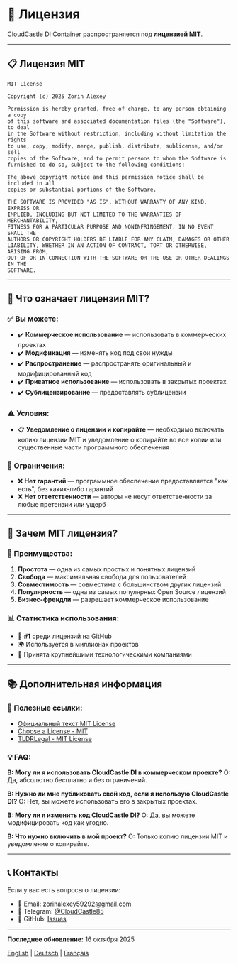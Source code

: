 # 📄 Лицензия

CloudCastle DI Container распространяется под **лицензией MIT**.

---

## 📋 Лицензия MIT

```
MIT License

Copyright (c) 2025 Zorin Alexey

Permission is hereby granted, free of charge, to any person obtaining a copy
of this software and associated documentation files (the "Software"), to deal
in the Software without restriction, including without limitation the rights
to use, copy, modify, merge, publish, distribute, sublicense, and/or sell
copies of the Software, and to permit persons to whom the Software is
furnished to do so, subject to the following conditions:

The above copyright notice and this permission notice shall be included in all
copies or substantial portions of the Software.

THE SOFTWARE IS PROVIDED "AS IS", WITHOUT WARRANTY OF ANY KIND, EXPRESS OR
IMPLIED, INCLUDING BUT NOT LIMITED TO THE WARRANTIES OF MERCHANTABILITY,
FITNESS FOR A PARTICULAR PURPOSE AND NONINFRINGEMENT. IN NO EVENT SHALL THE
AUTHORS OR COPYRIGHT HOLDERS BE LIABLE FOR ANY CLAIM, DAMAGES OR OTHER
LIABILITY, WHETHER IN AN ACTION OF CONTRACT, TORT OR OTHERWISE, ARISING FROM,
OUT OF OR IN CONNECTION WITH THE SOFTWARE OR THE USE OR OTHER DEALINGS IN THE
SOFTWARE.
```

---

## 📖 Что означает лицензия MIT?

### ✅ Вы можете:

- ✔️ **Коммерческое использование** — использовать в коммерческих проектах
- ✔️ **Модификация** — изменять код под свои нужды
- ✔️ **Распространение** — распространять оригинальный и модифицированный код
- ✔️ **Приватное использование** — использовать в закрытых проектах
- ✔️ **Сублицензирование** — предоставлять сублицензии

### ⚠️ Условия:

- 📋 **Уведомление о лицензии и копирайте** — необходимо включать копию лицензии MIT и уведомление о копирайте во все копии или существенные части программного обеспечения

### 🚫 Ограничения:

- ❌ **Нет гарантий** — программное обеспечение предоставляется "как есть", без каких-либо гарантий
- ❌ **Нет ответственности** — авторы не несут ответственности за любые претензии или ущерб

---

## 🎯 Зачем MIT лицензия?

### 🌟 Преимущества:

1. **Простота** — одна из самых простых и понятных лицензий
2. **Свобода** — максимальная свобода для пользователей
3. **Совместимость** — совместима с большинством других лицензий
4. **Популярность** — одна из самых популярных Open Source лицензий
5. **Бизнес-френдли** — разрешает коммерческое использование

### 📊 Статистика использования:

- 🥇 **#1** среди лицензий на GitHub
- 🌍 Используется в миллионах проектов
- 🏢 Принята крупнейшими технологическими компаниями

---

## 📚 Дополнительная информация

### 🔗 Полезные ссылки:

- [Официальный текст MIT License](https://opensource.org/licenses/MIT)
- [Choose a License - MIT](https://choosealicense.com/licenses/mit/)
- [TLDRLegal - MIT License](https://tldrlegal.com/license/mit-license)

### 💡 FAQ:

**В: Могу ли я использовать CloudCastle DI в коммерческом проекте?**
О: Да, абсолютно бесплатно и без ограничений.

**В: Нужно ли мне публиковать свой код, если я использую CloudCastle DI?**
О: Нет, вы можете использовать его в закрытых проектах.

**В: Могу ли я изменить код CloudCastle DI?**
О: Да, вы можете модифицировать код как угодно.

**В: Что нужно включить в мой проект?**
О: Только копию лицензии MIT и уведомление о копирайте.

---

## 📞 Контакты

Если у вас есть вопросы о лицензии:

- 📧 Email: zorinalexey59292@gmail.com
- 💬 Telegram: [@CloudCastle85](https://t.me/CloudCastle85)
- 🐙 GitHub: [Issues](https://github.com/zorinalexey/cloud-casstle-di-container/issues)

---

**Последнее обновление:** 16 октября 2025

[English](langs/en/LICENSE.md) | [Deutsch](langs/de/LICENSE.md) | [Français](langs/fr/LICENSE.md)
